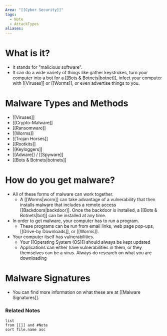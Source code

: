```yaml
---
Area: "[[Cyber Security]]"
tags:
  - Note
  - AttackTypes
aliases:
---
```


# What is it?
- It stands for "malicious software".
- It can do a wide variety of things like gather keystrokes, turn your computer into a bot for a [[Bots & Botnets|botnet]], infect your computer with [[Viruses]] or [[Worms]], or even advertise things to you. 

# Malware Types and Methods
- [[Viruses]]
- [[Crypto-Malware]]
- [[Ransomware]]
- [[Worms]]
- [[Trojan Horses]]
- [[Rootkits]]
- [[Keyloggers]]
- [[Adware]] / [[Spyware]]
- [[Bots & Botnets|botnets]]

# How do you get malware?
- All of these forms of malware can work together.
	- A [[Worms|worm]] can take advantage of a vulnerability that then installs malware that includes a remote access [[Backdoors|backdoor]]. Once the backdoor is installed, a [[Bots & Botnets|bot]] can be installed at any time.
- In order to get malware, your computer has to run a program.
	- These programs can be run from email links, web page pop-ups, [[Drive-by Downloads]], or [[Worms]].
- Your computer itself has vulnerabilities.
	- Your [[Operating System (OS)]] should always be kept updated
	- Applications can either have vulnerabilities in them, or they themselves can be a virus. Always do research on what you are downloading

# Malware Signatures
- You can find more information on what these are at [[Malware Signatures]].

### Related Notes
```dataview
list
from [[]] and #Note 
sort file.name asc
```
